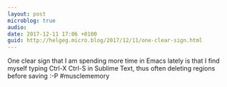 ```yaml
---
layout: post
microblog: true
audio: 
date: 2017-12-11 17:06 +0100
guid: http://helgeg.micro.blog/2017/12/11/one-clear-sign.html
---
```

One clear sign that I am spending more time in Emacs lately is that I find myself typing Ctrl-X Ctrl-S in Sublime Text, thus often deleting regions before saving :-P #musclememory
